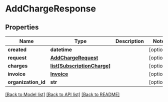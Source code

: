 # AddChargeResponse

## Properties
Name | Type | Description | Notes
------------ | ------------- | ------------- | -------------
**created** | **datetime** |  | [optional] 
**request** | [**AddChargeRequest**](AddChargeRequest.md) |  | [optional] 
**charges** | [**list[SubscriptionCharge]**](SubscriptionCharge.md) |  | [optional] 
**invoice** | [**Invoice**](Invoice.md) |  | [optional] 
**organization_id** | **str** |  | [optional] 

[[Back to Model list]](../README.md#documentation-for-models) [[Back to API list]](../README.md#documentation-for-api-endpoints) [[Back to README]](../README.md)

